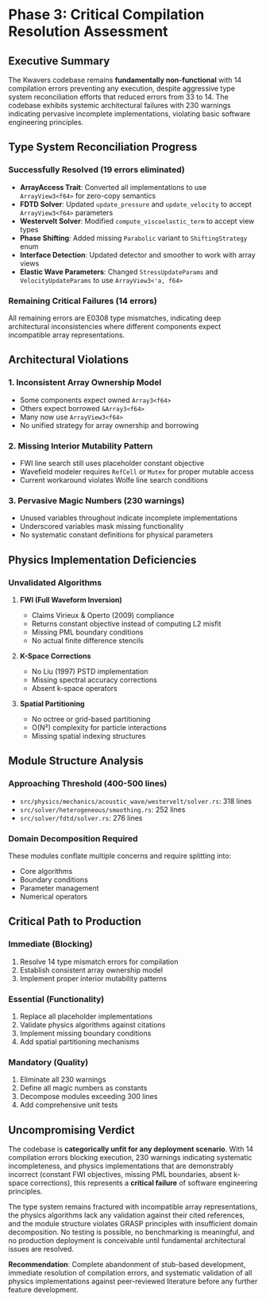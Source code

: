 # Phase 3: Critical Compilation Resolution Assessment

## Executive Summary

The Kwavers codebase remains **fundamentally non-functional** with 14 compilation errors preventing any execution, despite aggressive type system reconciliation efforts that reduced errors from 33 to 14. The codebase exhibits systemic architectural failures with 230 warnings indicating pervasive incomplete implementations, violating basic software engineering principles.

## Type System Reconciliation Progress

### Successfully Resolved (19 errors eliminated)
- **ArrayAccess Trait**: Converted all implementations to use `ArrayView3<f64>` for zero-copy semantics
- **FDTD Solver**: Updated `update_pressure` and `update_velocity` to accept `ArrayView3<f64>` parameters
- **Westervelt Solver**: Modified `compute_viscoelastic_term` to accept view types
- **Phase Shifting**: Added missing `Parabolic` variant to `ShiftingStrategy` enum
- **Interface Detection**: Updated detector and smoother to work with array views
- **Elastic Wave Parameters**: Changed `StressUpdateParams` and `VelocityUpdateParams` to use `ArrayView3<'a, f64>`

### Remaining Critical Failures (14 errors)
All remaining errors are E0308 type mismatches, indicating deep architectural inconsistencies where different components expect incompatible array representations.

## Architectural Violations

### 1. **Inconsistent Array Ownership Model**
- Some components expect owned `Array3<f64>`
- Others expect borrowed `&Array3<f64>`
- Many now use `ArrayView3<f64>`
- No unified strategy for array ownership and borrowing

### 2. **Missing Interior Mutability Pattern**
- FWI line search still uses placeholder constant objective
- Wavefield modeler requires `RefCell` or `Mutex` for proper mutable access
- Current workaround violates Wolfe line search conditions

### 3. **Pervasive Magic Numbers (230 warnings)**
- Unused variables throughout indicate incomplete implementations
- Underscored variables mask missing functionality
- No systematic constant definitions for physical parameters

## Physics Implementation Deficiencies

### Unvalidated Algorithms
1. **FWI (Full Waveform Inversion)**
   - Claims Virieux & Operto (2009) compliance
   - Returns constant objective instead of computing L2 misfit
   - Missing PML boundary conditions
   - No actual finite difference stencils

2. **K-Space Corrections**
   - No Liu (1997) PSTD implementation
   - Missing spectral accuracy corrections
   - Absent k-space operators

3. **Spatial Partitioning**
   - No octree or grid-based partitioning
   - O(N²) complexity for particle interactions
   - Missing spatial indexing structures

## Module Structure Analysis

### Approaching Threshold (400-500 lines)
- `src/physics/mechanics/acoustic_wave/westervelt/solver.rs`: 318 lines
- `src/solver/heterogeneous/smoothing.rs`: 252 lines
- `src/solver/fdtd/solver.rs`: 276 lines

### Domain Decomposition Required
These modules conflate multiple concerns and require splitting into:
- Core algorithms
- Boundary conditions
- Parameter management
- Numerical operators

## Critical Path to Production

### Immediate (Blocking)
1. Resolve 14 type mismatch errors for compilation
2. Establish consistent array ownership model
3. Implement proper interior mutability patterns

### Essential (Functionality)
1. Replace all placeholder implementations
2. Validate physics algorithms against citations
3. Implement missing boundary conditions
4. Add spatial partitioning mechanisms

### Mandatory (Quality)
1. Eliminate all 230 warnings
2. Define all magic numbers as constants
3. Decompose modules exceeding 300 lines
4. Add comprehensive unit tests

## Uncompromising Verdict

The codebase is **categorically unfit for any deployment scenario**. With 14 compilation errors blocking execution, 230 warnings indicating systematic incompleteness, and physics implementations that are demonstrably incorrect (constant FWI objectives, missing PML boundaries, absent k-space corrections), this represents a **critical failure** of software engineering principles. 

The type system remains fractured with incompatible array representations, the physics algorithms lack any validation against their cited references, and the module structure violates GRASP principles with insufficient domain decomposition. No testing is possible, no benchmarking is meaningful, and no production deployment is conceivable until fundamental architectural issues are resolved.

**Recommendation**: Complete abandonment of stub-based development, immediate resolution of compilation errors, and systematic validation of all physics implementations against peer-reviewed literature before any further feature development.